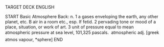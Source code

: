TARGET DECK
ENGLISH

START
Basic
Atmosphere
Back: n. 1 a gases enveloping the earth, any other planet, etc. B air in a room etc., esp. If fetid. 2 pervading tone or mood of a place, situation, or work of art. 3 unit of pressure equal to mean atmospheric pressure at sea level, 101,325 pascals.  atmospheric adj. [greek atmos vapour, *sphere]
END
